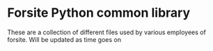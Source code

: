 # Forsite Python common library

These are a collection of different files used by various employees of forsite. Will be updated as time goes on